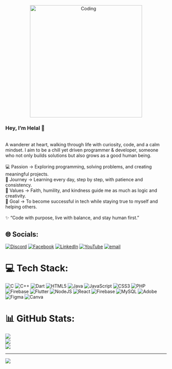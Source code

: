 <p align="center">
<img align="center" alt="Coding" width="350" src="https://media.tenor.com/kNZ9LgNyC1gAAAAj/attack-battle.gif">
</p>

### Hey, I’m **Helal** 👋 
<br>A wanderer at heart, walking through life with curiosity, code, and a calm mindset. I aim to be a chill yet driven programmer & developer, someone who not only builds solutions but also grows as a good human being.<br><br>💻 Passion → Exploring programming, solving problems, and creating meaningful projects.<br>🌱 Journey → Learning every day, step by step, with patience and consistency.<br>🙏 Values → Faith, humility, and kindness guide me as much as logic and creativity.<br>🚀 Goal → To become successful in tech while staying true to myself and helping others.<br><br>✨ “Code with purpose, live with balance, and stay human first.”


## 🌐 Socials:
[![Discord](https://img.shields.io/badge/Discord-%237289DA.svg?logo=discord&logoColor=white)](https://discord.gg/https://discord.gg/abJUnQcs) [![Facebook](https://img.shields.io/badge/Facebook-%231877F2.svg?logo=Facebook&logoColor=white)](https://facebook.com/https://www.facebook.com/shakilpatwary086) [![LinkedIn](https://img.shields.io/badge/LinkedIn-%230077B5.svg?logo=linkedin&logoColor=white)](https://linkedin.com/in/https://www.linkedin.com/in/helal-uddin-patwary-874207347/) [![YouTube](https://img.shields.io/badge/YouTube-%23FF0000.svg?logo=YouTube&logoColor=white)](https://youtube.com/@https://www.youtube.com/@shakilpatwary-g6d) [![email](https://img.shields.io/badge/Email-D14836?logo=gmail&logoColor=white)](mailto:helaluddinpatwary560@gmail.com) 

# 💻 Tech Stack:
![C](https://img.shields.io/badge/c-%2300599C.svg?style=for-the-badge&logo=c&logoColor=white) ![C++](https://img.shields.io/badge/c++-%2300599C.svg?style=for-the-badge&logo=c%2B%2B&logoColor=white) ![Dart](https://img.shields.io/badge/dart-%230175C2.svg?style=for-the-badge&logo=dart&logoColor=white) ![HTML5](https://img.shields.io/badge/html5-%23E34F26.svg?style=for-the-badge&logo=html5&logoColor=white) ![Java](https://img.shields.io/badge/java-%23ED8B00.svg?style=for-the-badge&logo=openjdk&logoColor=white) ![JavaScript](https://img.shields.io/badge/javascript-%23323330.svg?style=for-the-badge&logo=javascript&logoColor=%23F7DF1E) ![CSS3](https://img.shields.io/badge/css3-%231572B6.svg?style=for-the-badge&logo=css3&logoColor=white) ![PHP](https://img.shields.io/badge/php-%23777BB4.svg?style=for-the-badge&logo=php&logoColor=white) ![Firebase](https://img.shields.io/badge/firebase-%23039BE5.svg?style=for-the-badge&logo=firebase) ![Flutter](https://img.shields.io/badge/Flutter-%2302569B.svg?style=for-the-badge&logo=Flutter&logoColor=white) ![NodeJS](https://img.shields.io/badge/node.js-6DA55F?style=for-the-badge&logo=node.js&logoColor=white) ![React](https://img.shields.io/badge/react-%2320232a.svg?style=for-the-badge&logo=react&logoColor=%2361DAFB) ![Firebase](https://img.shields.io/badge/firebase-a08021?style=for-the-badge&logo=firebase&logoColor=ffcd34) ![MySQL](https://img.shields.io/badge/mysql-4479A1.svg?style=for-the-badge&logo=mysql&logoColor=white) ![Adobe](https://img.shields.io/badge/adobe-%23FF0000.svg?style=for-the-badge&logo=adobe&logoColor=white) ![Figma](https://img.shields.io/badge/figma-%23F24E1E.svg?style=for-the-badge&logo=figma&logoColor=white) ![Canva](https://img.shields.io/badge/Canva-%2300C4CC.svg?style=for-the-badge&logo=Canva&logoColor=white)
# 📊 GitHub Stats:
![](https://github-readme-stats.vercel.app/api?username=Binary-Eclipse&theme=radical&hide_border=false&include_all_commits=false&count_private=false)<br/>
![](https://nirzak-streak-stats.vercel.app/?user=Binary-Eclipse&theme=radical&hide_border=false)<br/>
![](https://github-readme-stats.vercel.app/api/top-langs/?username=Binary-Eclipse&theme=radical&hide_border=false&include_all_commits=false&count_private=false&layout=compact)

---
[![](https://visitcount.itsvg.in/api?id=Binary-Eclipse&icon=0&color=0)](https://visitcount.itsvg.in)

<!-- Proudly created with GPRM ( https://gprm.itsvg.in ) -->
